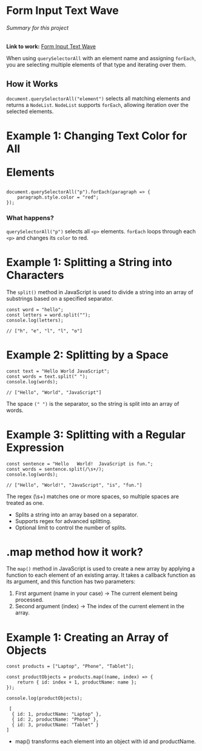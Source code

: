 # Form Input Text Wave

###### Summary for this project 

**Link to work:** [Form Input Text Wave](https://arduino731.github.io/JavaScript-Algorithms-and-Data-Structures/2project/)

When using `querySelectorAll` with an element name and assigning `forEach`, you are selecting multiple elements of that type and iterating over them.

## How it Works
`document.querySelectorAll("element")` selects all matching elements and returns a `NodeList`.
`NodeList` supports `forEach`, allowing iteration over the selected elements.

# Example 1: Changing Text Color for All <p> Elements

`````
document.querySelectorAll("p").forEach(paragraph => {
    paragraph.style.color = "red";
});

`````

### What happens?

`querySelectorAll("p")` selects all `<p>` elements.
`forEach` loops through each `<p>` and changes its `color` to red.


# Example 1: Splitting a String into Characters
The `split()` method in JavaScript is used to divide a string into an array of substrings based on a specified separator.

`````
const word = "hello";
const letters = word.split(""); 
console.log(letters);

// ["h", "e", "l", "l", "o"]

`````

# Example 2: Splitting by a Space

`````
const text = "Hello World JavaScript";
const words = text.split(" "); 
console.log(words);

// ["Hello", "World", "JavaScript"]

`````
 The space `(" ")` is the separator, so the string is split into an array of words.

# Example 3: Splitting with a Regular Expression

`````
const sentence = "Hello   World!  JavaScript is fun.";
const words = sentence.split(/\s+/); 
console.log(words);

// ["Hello", "World!", "JavaScript", "is", "fun."]

`````

The regex (\s+) matches one or more spaces, so multiple spaces are treated as one.

+ Splits a string into an array based on a separator.
+ Supports regex for advanced splitting.
+ Optional limit to control the number of splits.

# .map method how it work? 

The `map()` method in JavaScript is used to create a new array by applying a function to each element of an existing array. It takes a callback function as its argument, and this function has two parameters:

1. First argument (name in your case) → The current element being processed.
2. Second argument (index) → The index of the current element in the array.

# Example 1: Creating an Array of Objects

`````
const products = ["Laptop", "Phone", "Tablet"];

const productObjects = products.map((name, index) => {
    return { id: index + 1, productName: name };
});

console.log(productObjects);
`````

`````
 [
  { id: 1, productName: "Laptop" },
  { id: 2, productName: "Phone" },
  { id: 3, productName: "Tablet" }
]
`````

+ map() transforms each element into an object with id and productName.